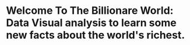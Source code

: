 <h1>Welcome To The Billionare World: Data Visual analysis to learn some new facts about the world's richest.</h1>

